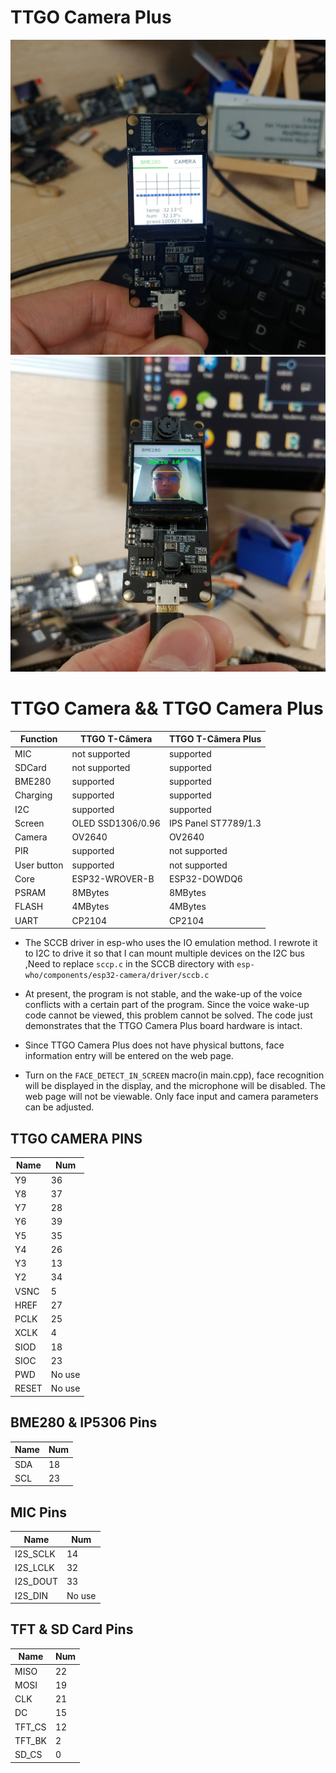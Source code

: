 # TTGO Camera Plus

![](images/1.jpg)
![](images/2.jpg)

# TTGO Camera && TTGO Camera Plus

| Function    | TTGO T-Câmera     | TTGO T-Câmera Plus   |
| ----------- | ----------------- | -------------------- |
| MIC         | not supported     | supported            |
| SDCard      | not supported     | supported            |
| BME280      | supported         | supported            |
| Charging    | supported         | supported            |
| I2C         | supported         | supported            |
| Screen      | OLED SSD1306/0.96 | IPS Panel ST7789/1.3 |
| Camera      | OV2640            | OV2640               |
| PIR         | supported         | not supported        |
| User button | supported         | not supported        |
| Core        | ESP32-WROVER-B    | ESP32-DOWDQ6         |
| PSRAM       | 8MBytes           | 8MBytes              |
| FLASH       | 4MBytes           | 4MBytes              |
| UART        | CP2104            | CP2104               |



- The SCCB driver in esp-who uses the IO emulation method. I rewrote it to I2C to drive it so that I can mount multiple devices on the I2C bus ,Need to replace `sccp.c` in the SCCB directory with `esp-who/components/esp32-camera/driver/sccb.c`

- At present, the program is not stable, and the wake-up of the voice conflicts with a certain part of the program. Since the voice wake-up code cannot be viewed, this problem cannot be solved. The code just demonstrates that the TTGO Camera Plus board hardware is intact.

- Since TTGO Camera Plus does not have physical buttons, face information entry will be entered on the web page.

- Turn on the `FACE_DETECT_IN_SCREEN` macro(in main.cpp), face recognition will be displayed in the display, and the microphone will be disabled. The web page will not be viewable. Only face input and camera parameters can be adjusted.

## TTGO CAMERA PINS
| Name  | Num    |
| ----- | ------ |
| Y9    | 36     |
| Y8    | 37     |
| Y7    | 28     |
| Y6    | 39     |
| Y5    | 35     |
| Y4    | 26     |
| Y3    | 13     |
| Y2    | 34     |
| VSNC  | 5      |
| HREF  | 27     |
| PCLK  | 25     |
| XCLK  | 4      |
| SIOD  | 18     |
| SIOC  | 23     |
| PWD   | No use |
| RESET | No use |

## BME280  & IP5306 Pins
| Name | Num |
| ---- | --- |
| SDA  | 18  |
| SCL  | 23  |

## MIC  Pins
| Name     | Num    |
| -------- | ------ |
| I2S_SCLK | 14     |
| I2S_LCLK | 32     |
| I2S_DOUT | 33     |
| I2S_DIN  | No use |

## TFT & SD Card Pins
| Name   | Num |
| ------ | --- |
| MISO   | 22  |
| MOSI   | 19  |
| CLK    | 21  |
| DC     | 15  |
| TFT_CS | 12  |
| TFT_BK | 2   |
| SD_CS  | 0   |

